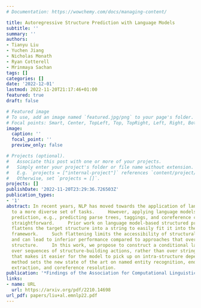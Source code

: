 ```yaml
---
# Documentation: https://wowchemy.com/docs/managing-content/

title: Autoregressive Structure Prediction with Language Models
subtitle: ''
summary: ''
authors:
- Tianyu Liu
- Yuchen Jiang
- Nicholas Monath
- Ryan Cotterell
- Mrinmaya Sachan
tags: []
categories: []
date: '2022-12-01'
lastmod: 2022-11-20T21:17:46+01:00
featured: true
draft: false

# Featured image
# To use, add an image named `featured.jpg/png` to your page's folder.
# Focal points: Smart, Center, TopLeft, Top, TopRight, Left, Right, BottomLeft, Bottom, BottomRight.
image:
  caption: ''
  focal_point: ''
  preview_only: false

# Projects (optional).
#   Associate this post with one or more of your projects.
#   Simply enter your project's folder or file name without extension.
#   E.g. `projects = ["internal-project"]` references `content/project/deep-learning/index.md`.
#   Otherwise, set `projects = []`.
projects: []
publishDate: '2022-11-20T23:29:36.726503Z'
publication_types:
- '1'
abstract: In recent years, NLP has moved towards the application of language models
  to a more diverse set of tasks.     However, applying language models to structured
  prediction, e.g., predicting parse trees, taggings, and coreference chains, is not
  straightforward.     Prior work on language model-based structured prediction typically
  flattens the target structure into a string to easily fit it into the language modeling
  framework.     Such flattening limits the accessibility of structural information
  and can lead to inferior performance compared to approaches that overtly model the
  structure.     In this work, we propose to construct a conditional language model
  over sequences of structure-building actions, rather than over strings in a way
  that makes it easier for the model to pick up on intra-structure dependencies.     Our
  method sets the new state of the art on named entity recognition, end-to-end relation
  extraction, and coreference resolution.
publication: '*Findings of the Association for Computational Linguistics: EMNL 2022*'
links:
- name: URL
  url: https://arxiv.org/pdf/2210.14698
url_pdf: papers/liu+al.emnlp22.pdf
---
```


